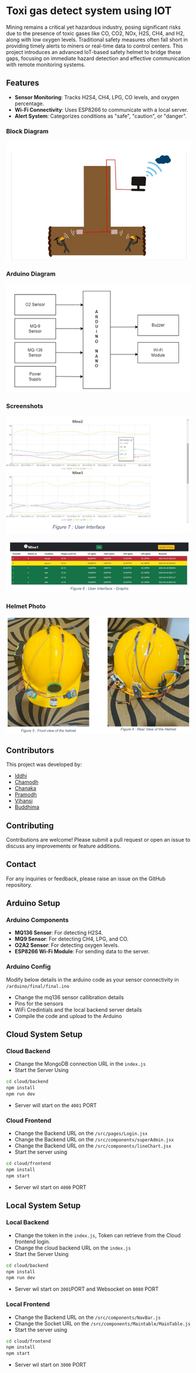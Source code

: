 # Toxi gas detect system using IOT

Mining remains a critical yet hazardous industry, posing significant risks due to the presence of toxic gases like CO, CO2, NOx, H2S, CH4, and H2, along with low oxygen levels. Traditional safety measures often fall short in providing timely alerts to miners or real-time data to control centers. This project introduces an advanced IoT-based safety helmet to bridge these gaps, focusing on immediate hazard detection and effective communication with remote monitoring systems.

## Features

-   **Sensor Monitoring**: Tracks H2S4, CH4, LPG, CO levels, and oxygen percentage.
-   **Wi-Fi Connectivity**: Uses ESP8266 to communicate with a local server.
-   **Alert System**: Categorizes conditions as "safe", "caution", or "danger".

### Block Diagram

![Block Diagram](/screenshots/blockdiagram.png)

### Arduino Diagram

![Arduino Diagram](/screenshots/arduinodiagram.png)

### Screenshots

![Cloud Frontend](/screenshots/cloudd.png)

![Local Frontend](/screenshots/locald.png)

### Helmet Photo

![Helmet](/screenshots/helmet.png)

## Contributors

This project was developed by:

-   [Iddhi](https://github.com/iddhi-sulakshana)
-   [Chamodh](https://github.com/chamodhpereira)
-   [Chanaka](https://github.com/gncranasingha)
-   [Pramodh](https://github.com/PramodMannapperuma)
-   [Vihansi](https://github.com/VihansiPerera)
-   [Buddhima](https://github.com/buddhimac111)

## Contributing

Contributions are welcome! Please submit a pull request or open an issue to discuss any improvements or feature additions.

## Contact

For any inquiries or feedback, please raise an issue on the GitHub repository.

## Arduino Setup

### Arduino Components

-   **MQ136 Sensor**: For detecting H2S4.
-   **MQ9 Sensor**: For detecting CH4, LPG, and CO.
-   **O2A2 Sensor**: For detecting oxygen levels.
-   **ESP8266 Wi-Fi Module**: For sending data to the server.

### Arduino Config

Modify below details in the arduino code as your sensor connectivity in `/arduino/final/final.ino`

-   Change the mq136 sensor callibration details
-   Pins for the sensors
-   WiFi Credintials and the local backend server details
-   Compile the code and upload to the Arduino

## Cloud System Setup

### Cloud Backend

-   Change the MongoDB connection URL in the `index.js`
-   Start the Server Using

```bash
cd cloud/backend
npm install
npm run dev
```

-   Server will start on the `4001` PORT

### Cloud Frontend

-   Change the Backend URL on the `/src/pages/Login.jsx`
-   Change the Backend URL on the `/src/components/superAdmin.jsx`
-   Change the Backend URL on the `/src/components/lineChart.jsx`
-   Start the server using

```bash
cd cloud/frontend
npm install
npm start
```

-   Server wil start on `4000` PORT

## Local System Setup

### Local Backend

-   Change the token in the `index.js`, Token can retrieve from the Cloud frontend login.
-   Change the cloud backend URL on the `index.js`
-   Start the Server Using

```bash
cd cloud/backend
npm install
npm run dev
```

-   Server wil start on `3001`PORT and Websocket on `8080` PORT

### Local Frontend

-   Change the Backend URL on the `/src/components/NavBar.js`
-   Change the Socket URL on the `/src/components/Maintable/MainTable.js`
-   Start the server using

```bash
cd cloud/frontend
npm install
npm start
```

-   Server wil start on `3000` PORT
